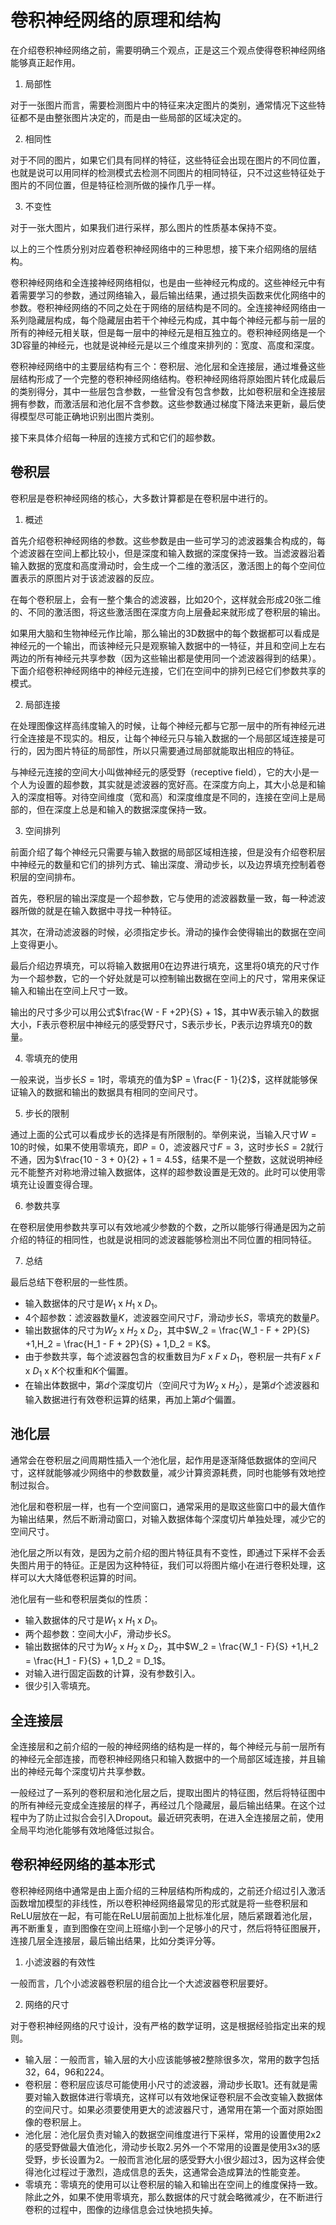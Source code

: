 # 卷积神经网络的原理和结构  

在介绍卷积神经网络之前，需要明确三个观点，正是这三个观点使得卷积神经网络能够真正起作用。  

1. 局部性

对于一张图片而言，需要检测图片中的特征来决定图片的类别，通常情况下这些特征都不是由整张图片决定的，而是由一些局部的区域决定的。  

2. 相同性

对于不同的图片，如果它们具有同样的特征，这些特征会出现在图片的不同位置，也就是说可以用同样的检测模式去检测不同图片的相同特征，只不过这些特征处于图片的不同位置，但是特征检测所做的操作几乎一样。  

3. 不变性

对于一张大图片，如果我们进行采样，那么图片的性质基本保持不变。  

以上的三个性质分别对应着卷积神经网络中的三种思想，接下来介绍网络的层结构。  

卷积神经网络和全连接神经网络相似，也是由一些神经元构成的。这些神经元中有着需要学习的参数，通过网络输入，最后输出结果，通过损失函数来优化网络中的参数。卷积神经网络的不同之处在于网络的层结构是不同的。全连接神经网络由一系列隐藏层构成，每个隐藏层由若干个神经元构成，其中每个神经元都与前一层的所有的神经元相关联，但是每一层中的神经元是相互独立的。卷积神经网络是一个3D容量的神经元，也就是说神经元是以三个维度来排列的：宽度、高度和深度。  

卷积神经网络中的主要层结构有三个：卷积层、池化层和全连接层，通过堆叠这些层结构形成了一个完整的卷积神经网络结构。卷积神经网络将原始图片转化成最后的类别得分，其中一些层包含参数，一些曾没有包含参数，比如卷积层和全连接层拥有参数，而激活层和池化层不含参数。这些参数通过梯度下降法来更新，最后使得模型尽可能正确地识别出图片类别。  

接下来具体介绍每一种层的连接方式和它们的超参数。  

## 卷积层  

卷积层是卷积神经网络的核心，大多数计算都是在卷积层中进行的。  

1. 概述  

首先介绍卷积神经网络的参数。这些参数是由一些可学习的滤波器集合构成的，每个滤波器在空间上都比较小，但是深度和输入数据的深度保持一致。当滤波器沿着输入数据的宽度和高度滑动时，会生成一个二维的激活区，激活图上的每个空间位置表示的原图片对于该滤波器的反应。  

在每个卷积层上，会有一整个集合的滤波器，比如20个，这样就会形成20张二维的、不同的激活图，将这些激活图在深度方向上层叠起来就形成了卷积层的输出。  

如果用大脑和生物神经元作比喻，那么输出的3D数据中的每个数据都可以看成是神经元的一个输出，而该神经元只是观察输入数据中的一特征，并且和空间上左右两边的所有神经元共享参数（因为这些输出都是使用同一个滤波器得到的结果）。下面介绍卷积神经网络中的神经元连接，它们在空间中的排列已经它们参数共享的模式。  

2. 局部连接

在处理图像这样高纬度输入的时候，让每个神经元都与它那一层中的所有神经元进行全连接是不现实的。相反，让每个神经元只与输入数据的一个局部区域连接是可行的，因为图片特征的局部性，所以只需要通过局部就能取出相应的特征。  

与神经元连接的空间大小叫做神经元的感受野（receptive field），它的大小是一个人为设置的超参数，其实就是滤波器的宽好高。在深度方向上，其大小总是和输入的深度相等。对待空间维度（宽和高）和深度维度是不同的，连接在空间上是局部的，但在深度上总是和输入的数据深度保持一致。  

3. 空间排列  

前面介绍了每个神经元只需要与输入数据的局部区域相连接，但是没有介绍卷积层中神经元的数量和它们的排列方式、输出深度、滑动步长，以及边界填充控制着卷积层的空间排布。  

首先，卷积层的输出深度是一个超参数，它与使用的滤波器数量一致，每一种滤波器所做的就是在输入数据中寻找一种特征。  

其次，在滑动滤波器的时候，必须指定步长。滑动的操作会使得输出的数据在空间上变得更小。  

最后介绍边界填充，可以将输入数据用0在边界进行填充，这里将0填充的尺寸作为一个超参数，它的一个好处就是可以控制输出数据在空间上的尺寸，常用来保证输入和输出在空间上尺寸一致。  

输出的尺寸多少可以用公式$\frac{W - F +2P}{S} + 1$，其中W表示输入的数据大小，F表示卷积层中神经元的感受野尺寸，S表示步长，P表示边界填充0的数量。  

4. 零填充的使用  

一般来说，当步长$S = 1$时，零填充的值为$P = \frac{F - 1}{2}$，这样就能够保证输入的数据和输出的数据具有相同的空间尺寸。  

5. 步长的限制  

通过上面的公式可以看成步长的选择是有所限制的。举例来说，当输入尺寸$W = 10$的时候，如果不使用零填充，即$P = 0$，滤波器尺寸$F = 3$，这时步长$S = 2$就行不通，因为$\frac{10 - 3 + 0}{2} + 1 = 4.5$，结果不是一个整数，这就说明神经元不能整齐对称地滑过输入数据体，这样的超参数设置是无效的。此时可以使用零填充让设置变得合理。  

6. 参数共享  

在卷积层使用参数共享可以有效地减少参数的个数，之所以能够行得通是因为之前介绍的特征的相同性，也就是说相同的滤波器能够检测出不同位置的相同特征。  

7. 总结  

最后总结下卷积层的一些性质。  

- 输入数据体的尺寸是$W_1$ x $H_1$ x $D_1$。
- 4个超参数：滤波器数量$K$，滤波器空间尺寸$F$，滑动步长$S$，零填充的数量$P$。
- 输出数据体的尺寸为$W_2$ x $H_2$ x $D_2$，其中$W_2 = \frac{W_1 - F + 2P}{S} +1,H_2 = \frac{H_1 - F + 2P}{S} + 1,D_2 = K$。
- 由于参数共享，每个滤波器包含的权重数目为$F$ x $F$ x $D_1$，卷积层一共有$F$ x $F$ x $D_1$ x $K$个权重和$K$个偏置。
- 在输出体数据中，第$d$个深度切片（空间尺寸为$W_2$ x $H_2$），是第$d$个滤波器和输入数据进行有效卷积运算的结果，再加上第$d$个偏置。  

## 池化层  

通常会在卷积层之间周期性插入一个池化层，起作用是逐渐降低数据体的空间尺寸，这样就能够减少网络中的参数数量，减少计算资源耗费，同时也能够有效地控制过拟合。  

池化层和卷积层一样，也有一个空间窗口，通常采用的是取这些窗口中的最大值作为输出结果，然后不断滑动窗口，对输入数据体每个深度切片单独处理，减少它的空间尺寸。  

池化层之所以有效，是因为之前介绍的图片特征具有不变性，即通过下采样不会丢失图片用于的特征。正是因为这种特征，我们可以将图片缩小在进行卷积处理，这样可以大大降低卷积运算的时间。  

池化层有一些和卷积层类似的性质：  

- 输入数据体的尺寸是$W_1$ x $H_1$ x $D_1$。
- 两个超参数：空间大小$F$，滑动步长$S$。
- 输出数据体的尺寸为$W_2$ x $H_2$ x $D_2$，其中$W_2 = \frac{W_1 - F}{S} +1,H_2 = \frac{H_1 - F}{S} + 1,D_2 = D_1$。
- 对输入进行固定函数的计算，没有参数引入。
- 很少引入零填充。  

## 全连接层  

全连接层和之前介绍的一般的神经网络的结构是一样的，每个神经元与前一层所有的神经元全部连接，而卷积神经网络只和输入数据中的一个局部区域连接，并且输出的神经元每个深度切片共享参数。

一般经过了一系列的卷积层和池化层之后，提取出图片的特征图，然后将特征图中的所有神经元变成全连接层的样子，再经过几个隐藏层，最后输出结果。在这个过程中为了防止过拟合会引入Dropout。最近研究表明，在进入全连接层之前，使用全局平均池化能够有效地降低过拟合。  

## 卷积神经网络的基本形式  

卷积神经网络中通常是由上面介绍的三种层结构所构成的，之前还介绍过引入激活函数增加模型的非线性，所以卷积神经网络最常见的形式就是将一些卷积层和ReLU层放在一起，有可能在ReLU层前面加上批标准化层，随后紧跟着池化层，再不断重复，直到图像在空间上班缩小到一个足够小的尺寸，然后将特征图展开，连接几层全连接层，最后输出结果，比如分类评分等。  

1. 小滤波器的有效性  

一般而言，几个小滤波器卷积层的组合比一个大滤波器卷积层要好。  

2. 网络的尺寸  

对于卷积神经网络的尺寸设计，没有严格的数学证明，这是根据经验指定出来的规则。  

* 输入层：一般而言，输入层的大小应该能够被2整除很多次，常用的数字包括32，64，96和224。
* 卷积层：卷积层应该尽可能使用小尺寸的滤波器，滑动步长取1。还有就是需要对输入数据体进行零填充，这样可以有效地保证卷积层不会改变输入数据体的空间尺寸。如果必须要使用更大的滤波器尺寸，通常用在第一个面对原始图像的卷积层上。  
* 池化层：池化层负责对输入的数据空间维度进行下采样，常用的设置使用2x2的感受野做最大值池化，滑动步长取2.另外一个不常用的设置是使用3x3的感受野，步长设置为2。一般而言池化层的感受野大小很少超过3，因为这样会使得池化过程过于激烈，造成信息的丢失，这通常会造成算法的性能变差。
* 零填充：零填充的使用可以让卷积层的输入和输出在空间上的维度保持一致。除此之外，如果不使用零填充，那么数据体的尺寸就会略微减少，在不断进行卷积的过程中，图像的边缘信息会过快地损失掉。
